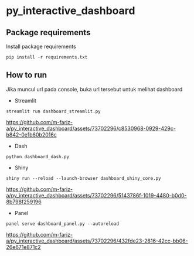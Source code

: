 # py_interactive_dashboard


## Package requirements

Install package requirements

```
pip install -r requirements.txt
```


## How to run

Jika muncul url pada console, buka url tersebut untuk melihat dashboard

* Streamlit

```
streamlit run dashboard_streamlit.py
```

https://github.com/m-fariz-a/py_interactive_dashboard/assets/73702296/c8530968-0929-429c-b842-0e1b60b2016c


* Dash

```
python dashboard_dash.py
```

* Shiny

```
shiny run --reload --launch-browser dashboard_shiny_core.py
```

https://github.com/m-fariz-a/py_interactive_dashboard/assets/73702296/5143786f-1019-4480-b0d0-8b798f259196


* Panel

```
panel serve dashboard_panel.py --autoreload
```

https://github.com/m-fariz-a/py_interactive_dashboard/assets/73702296/432fde23-2816-42cc-bb06-26e671e871c2
